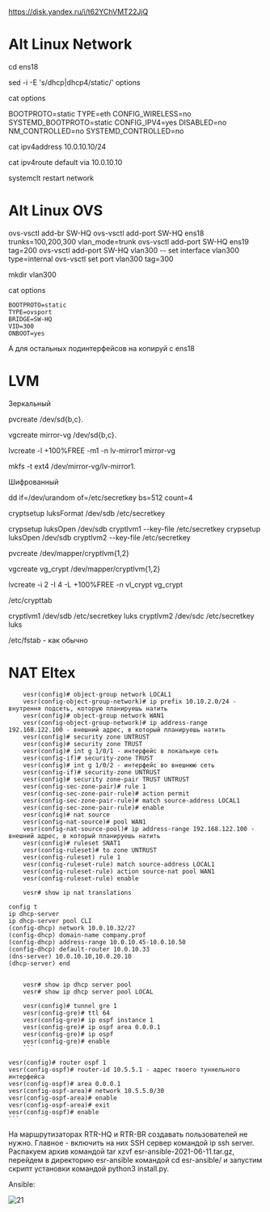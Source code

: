 https://disk.yandex.ru/i/t62YChVMT22JjQ

# Alt Linux Network

cd ens18

sed -i -E 's/dhcp|dhcp4/static/' options

cat options

BOOTPROTO=static
TYPE=eth
CONFIG_WIRELESS=no
SYSTEMD_BOOTPROTO=static
CONFIG_IPV4=yes
DISABLED=no
NM_CONTROLLED=no
SYSTEMD_CONTROLLED=no

cat ipv4address
10.0.10.10/24

cat ipv4route
default via 10.0.10.10



systemclt restart network


# Alt Linux OVS

ovs-vsctl add-br SW-HQ
ovs-vsctl add-port SW-HQ ens18 trunks=100,200,300 vlan_mode=trunk
ovs-vsctl add-port SW-HQ ens19 tag=200
ovs-vsctl add-port SW-HQ vlan300 -- set interface vlan300 type=internal
ovs-vsctl set port vlan300 tag=300

mkdir vlan300

cat options

```
BOOTPROTO=static
TYPE=ovsport
BRIDGE=SW-HQ
VID=300
ONBOOT=yes
```

А для остальных подинтерфейсов на копируй с ens18

# LVM

Зеркальный

pvcreate /dev/sd{b,c}. 

vgcreate mirror-vg /dev/sd{b,c}.

lvcreate -l +100%FREE -m1 -n lv-mirror1 mirror-vg

mkfs -t ext4 /dev/mirror-vg/lv-mirror1.


Шифрованный

dd if=/dev/urandom of=/etc/secretkey bs=512 count=4

cryptsetup luksFormat /dev/sdb /etc/secretkey

crypsetup luksOpen /dev/sdb cryptlvm1 --key-file /etc/secretkey
crypsetup luksOpen /dev/sdb cryptlvm2 --key-file /etc/secretkey


pvcreate /dev/mapper/cryptlvm{1,2}

vgcreate vg_crypt /dev/mapper/cryptlvm{1,2}

lvcreate -i 2 -I 4 -L +100%FREE -n vl_crypt vg_crypt

 
/etc/crypttab

cryptlvm1 /dev/sdb /etc/secretkey luks
cryptlvm2 /dev/sdc /etc/secretkey luks

/etc/fstab - как обычно

# NAT Eltex
```
    vesr(config)# object-group network LOCAL1
    vesr(config-object-group-network)# ip prefix 10.10.2.0/24 - внутрення подсеть, которую планируешь натить
    vesr(config)# object-group network WAN1
    vesr(config-object-group-network)# ip address-range 192.168.122.100 - внешний адрес, в который планируешь натить
    vesr(config)# security zone UNTRUST
    vesr(config)# security zone TRUST
    vesr(config)# int g 1/0/1 - интерфейс в локальную сеть
    vesr(config-if)# security-zone TRUST 
    vesr(config)# int g 1/0/2 - интерфейс во внешнюю сеть
    vesr(config-if)# security-zone UNTRUST 
    vesr(config)# security zone-pair TRUST UNTRUST
    vesr(config-sec-zone-pair)# rule 1
    vesr(config-sec-zone-pair-rule)# action permit
    vesr(config-sec-zone-pair-rule)# match source-address LOCAL1
    vesr(config-sec-zone-pair-rule)# enable
    vesr(config)# nat source
    vesr(config-nat-source)# pool WAN1
    vesr(config-nat-source-pool)# ip address-range 192.168.122.100 - внешний адрес, в который планируешь натить
    vesr(config)# ruleset SNAT1
    vesr(config-ruleset)# to zone UNTRUST
    vesr(config-ruleset) rule 1
    vesr(config-ruleset-rule) match source-address LOCAL1
    vesr(config-ruleset-rule) action source-nat pool WAN1
    vesr(config-ruleset-rule) enable
    
    vesr# show ip nat translations
```
```
config t
ip dhcp-server
ip dhcp-server pool CLI
(config-dhcp) network 10.0.10.32/27
(config-dhcp) domain-name company.prof
(config-dhcp) address-range 10.0.10.45-10.0.10.50
(config-dhcp) default-router 10.0.10.33
(dns-server) 10.0.10.10,10.0.20.10
(dhcp-server) end
   
```

```
    vesr# show ip dhcp server pool 
    vesr# show ip dhcp server pool LOCAL
```

```
    vesr(config)# tunnel gre 1
    vesr(config-gre)# ttl 64
    vesr(config-gre)# ip ospf instance 1
    vesr(config-gre)# ip ospf area 0.0.0.1
    vesr(config-gre)# ip ospf 
    vesr(config-gre)# enable    
    ```

```
    vesr(config)# router ospf 1
    vesr(config-ospf)# router-id 10.5.5.1 - адрес твоего туннельного интерфейса
    vesr(config-ospf)# area 0.0.0.1
    vesr(config-ospf-area)# network 10.5.5.0/30 
    vesr(config-ospf-area)# enable
    vesr(config-ospf-area)# exit
    vesr(config-ospf)# enable
    ```

 На маршрутизаторах RTR-HQ и RTR-BR создавать пользователей не нужно. Главное - включить на них SSH сервер командой ip ssh server.
Распакуем архив командой tar xzvf esr-ansible-2021-06-11.tar.gz, перейдем в директорию esr-ansible командой cd esr-ansible/  и запустим скрипт установки командой python3 install.py.

Ansible:

![21](https://github.com/beezzlot/rsvpu/assets/57652313/1d90d481-8253-4cc2-bdfa-10aa358b350a)

 

